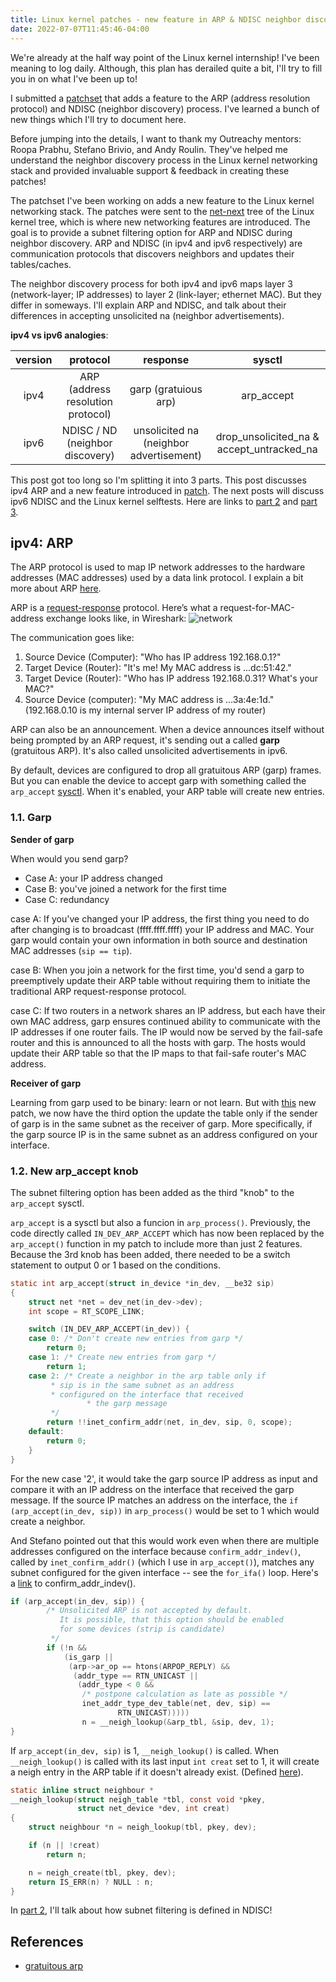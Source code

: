 ```yaml
---
title: Linux kernel patches - new feature in ARP & NDISC neighbor discovery - part 1 (of 3)
date: 2022-07-07T11:45:46-04:00
---
```


We're already at the half way point of the Linux kernel internship! I've been meaning to log daily. Although, this plan has derailed quite a bit, I'll try to fill you in on what I've been up to!

I submitted a [patchset](https://lore.kernel.org/netdev/cover.1657755188.git.jhpark1013@gmail.com/) that adds a feature to the ARP (address resolution protocol) and NDISC (neighbor discovery) process. I've learned a bunch of new things which I'll try to document here.

Before jumping into the details, I want to thank my Outreachy mentors: Roopa Prabhu, Stefano Brivio, and Andy Roulin. They've helped me understand the neighbor discovery process in the Linux kernel networking stack and provided invaluable support & feedback in creating these patches!

The patchset I've been working on adds a new feature to the Linux kernel networking stack. The patches were sent to the [net-next](https://git.kernel.org/pub/scm/linux/kernel/git/netdev/net-next.git/) tree of the Linux kernel tree, which is where new networking features are introduced. The goal is to provide a subnet filtering option for ARP and NDISC during neighbor discovery. ARP and NDISC (in ipv4 and ipv6 respectively) are communication protocols that discovers neighbors and updates their tables/caches.

The neighbor discovery process for both ipv4 and ipv6 maps layer 3 (network-layer; IP addresses) to layer 2 (link-layer; ethernet MAC). But they differ in someways. I'll explain ARP and NDISC, and talk about their differences in accepting unsolicited na (neighbor advertisements).

**ipv4 vs ipv6 analogies**:

<!-- | ipv4          | ipv6                   |
|:------------: |:----------------------:|
| ARP           | NDISC / ND             |
| gratuious     | unsolicited            |
| garp          | unsolicited NA         |
|               |(neighbor advertisement)| -->

| version   | protocol                           | response                              | sysctl     |
|:---------:|:----------------------------------:|:-------------------------------------:|:----------:|
| ipv4      | ARP  (address resolution protocol) |garp (gratuious arp)                   | arp_accept |
| ipv6      | NDISC / ND (neighbor discovery)    |unsolicited na (neighbor advertisement)| drop_unsolicited_na & accept_untracked_na|

This post got too long so I'm splitting it into 3 parts. This post discusses ipv4 ARP and a new feature introduced in [patch](https://lore.kernel.org/netdev/93cfe14597ec1205f61366b9902876287465f1cd.1657755189.git.jhpark1013@gmail.com/). The next posts will discuss ipv6 NDISC and the Linux kernel selftests. Here are links to [part 2](/blog/2022/07/24/linux-kernel-patches-new-feature-in-arp-and-ndisc-neighbor-discovery-part-2-of-3.html) and [part 3](/blog/2022/07/24/linux-kernel-patches-new-feature-in-arp-and-ndisc-neighbor-discovery-part-3-of-3.html).

## ipv4: ARP
The ARP protocol is used to map IP network addresses to the hardware addresses (MAC addresses) used by a data link protocol. I explain a bit more about ARP [here](https://jhpark1013.github.io/blog/2022/06/24/days-10-to-18-arp-neighbor-discovery.html).

ARP is a [request-response](https://en.wikipedia.org/wiki/Request%E2%80%93response) protocol. Here’s what a request-for-MAC-address exchange looks like, in Wireshark:
![network](/blog/assets/network_diagrams/wireshark_arp.png)

The communication goes like:
1. Source Device (Computer): "Who has IP address 192.168.0.1?"
2. Target Device (Router): "It's me! My MAC address is ...dc:51:42."
3. Target Device (Router): "Who has IP address 192.168.0.31? What's your MAC?"
4. Source Device (computer): "My MAC address is ...3a:4e:1d."
(192.168.0.10 is my internal server IP address of my router)

ARP can also be an announcement. When a device announces itself without being prompted by an ARP request, it's sending out a called **garp** (gratuitous ARP). It's also called unsolicited advertisements in ipv6.

By default, devices are configured to drop all gratuitous ARP (garp) frames. But you can enable the device to accept garp with something called the `arp_accept` [sysctl](https://elixir.bootlin.com/linux/latest/source/Documentation/networking/ip-sysctl.rst#L1630). When it's enabled, your ARP table will create new entries.

### 1.1. Garp
**Sender of garp**

When would you send garp?
- Case A: your IP address changed
- Case B: you've joined a network for the first time
- Case C: redundancy

case A: If you've changed your IP address, the first thing you need to do after changing is to broadcast (ffff.ffff.ffff) your IP address and MAC. Your garp would contain your own information in both source and destination MAC addresses (`sip == tip`).

case B: When you join a network for the first time, you'd send a garp to preemptively update their ARP table without requiring them to initiate the traditional ARP request-response protocol.

case C: If two routers in a network shares an IP address, but each have their own MAC address, garp ensures continued ability to communicate with the IP addresses if one router fails. The IP would now be served by the fail-safe router and this is announced to all the hosts with garp. The hosts would update their ARP table so that the IP maps to that fail-safe router's MAC address.

**Receiver of garp**

Learning from garp used to be binary: learn or not learn. But with [this](https://lore.kernel.org/netdev/93cfe14597ec1205f61366b9902876287465f1cd.1657755189.git.jhpark1013@gmail.com/) new patch, we now have the third option the update the table only if the sender of garp is in the same subnet as the receiver of garp.
More specifically, if the garp source IP is in the same subnet as an address configured on your interface.

### 1.2. New arp_accept knob
The subnet filtering option has been added as the third "knob" to the `arp_accept` sysctl.

`arp_accept` is a sysctl but also a funcion in `arp_process()`. Previously, the code directly called `IN_DEV_ARP_ACCEPT` which has now been replaced by the `arp_accept()` function in my patch to include more than just 2 features. Because the 3rd knob has been added, there needed to be a switch statement to output 0 or 1 based on the conditions.

```c
static int arp_accept(struct in_device *in_dev, __be32 sip)
{
	struct net *net = dev_net(in_dev->dev);
	int scope = RT_SCOPE_LINK;

	switch (IN_DEV_ARP_ACCEPT(in_dev)) {
	case 0: /* Don't create new entries from garp */
		return 0;
	case 1: /* Create new entries from garp */
		return 1;
	case 2: /* Create a neighbor in the arp table only if
		 * sip is in the same subnet as an address
		 * configured on the interface that received
                 * the garp message
		 */
		return !!inet_confirm_addr(net, in_dev, sip, 0, scope);
	default:
		return 0;
	}
}
```
For the new case '2', it would take the garp source IP address as input and compare it with an IP address on the interface that received the garp message. If the source IP matches an address on the interface, the `if (arp_accept(in_dev, sip))` in `arp_process()` would be set to 1 which would create a neighbor.

And Stefano pointed out that this would work even when there are multiple addresses configured on the interface because `confirm_addr_indev()`, called by `inet_confirm_addr()` (which I use in `arp_accept()`), matches any subnet configured for the given interface -- see the `for_ifa()` loop. Here's a [link](https://elixir.bootlin.com/linux/latest/C/ident/confirm_addr_indev) to confirm_addr_indev().


```c
if (arp_accept(in_dev, sip)) {
        /* Unsolicited ARP is not accepted by default.
           It is possible, that this option should be enabled
           for some devices (strip is candidate)
         */
        if (!n &&
            (is_garp ||
             (arp->ar_op == htons(ARPOP_REPLY) &&
              (addr_type == RTN_UNICAST ||
               (addr_type < 0 &&
                /* postpone calculation as late as possible */
                inet_addr_type_dev_table(net, dev, sip) ==
                        RTN_UNICAST)))))
                n = __neigh_lookup(&arp_tbl, &sip, dev, 1);
}
```

If `arp_accept(in_dev, sip)` is 1, `__neigh_lookup()` is called. When `__neigh_lookup()` is called with its last input `int creat` set to 1, it will create a neigh entry in the ARP table if it doesn't already exist. (Defined [here](https://elixir.bootlin.com/linux/latest/C/ident/__neigh_lookup)).

```c
static inline struct neighbour *
__neigh_lookup(struct neigh_table *tbl, const void *pkey,
               struct net_device *dev, int creat)
{
	struct neighbour *n = neigh_lookup(tbl, pkey, dev);

	if (n || !creat)
		return n;

	n = neigh_create(tbl, pkey, dev);
	return IS_ERR(n) ? NULL : n;
}
```

In [part 2](/blog/2022/07/24/linux-kernel-patches-new-feature-in-arp-and-ndisc-neighbor-discovery-part-2-of-3.html), I'll talk about how subnet filtering is defined in NDISC!


## References
- [gratuitous arp](https://www.practicalnetworking.net/series/arp/gratuitous-arp/)
